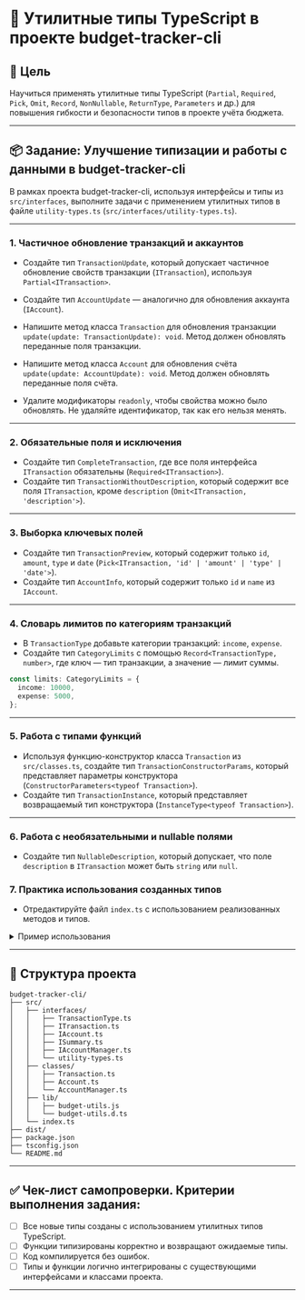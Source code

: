 # 🧠 Утилитные типы TypeScript в проекте budget-tracker-cli

## 🎯 Цель

Научиться применять утилитные типы TypeScript (`Partial`, `Required`, `Pick`, `Omit`, `Record`, `NonNullable`, `ReturnType`, `Parameters` и др.) для повышения гибкости и безопасности типов в проекте учёта бюджета.

---

## 📦 Задание: Улучшение типизации и работы с данными в budget-tracker-cli

В рамках проекта budget-tracker-cli, используя интерфейсы и типы из `src/interfaces`, выполните задачи с применением утилитных типов в файле `utility-types.ts` (`src/interfaces/utility-types.ts`).

---

### 1. Частичное обновление транзакций и аккаунтов

- Создайте тип `TransactionUpdate`, который допускает частичное обновление свойств транзакции (`ITransaction`), используя `Partial<ITransaction>`.
- Создайте тип `AccountUpdate` — аналогично для обновления аккаунта (`IAccount`).

- Напишите метод класса `Transaction` для обновления транзакции `update(update: TransactionUpdate): void`. Метод должен обновлять переданные поля транзакции.
- Напишите метод класса `Account` для обновления счёта `update(update: AccountUpdate): void`. Метод должен обновлять переданные поля счёта.
- Удалите модификаторы `readonly`, чтобы свойства можно было обновлять. Не удаляйте идентификатор, так как его нельзя менять.

---

### 2. Обязательные поля и исключения

- Создайте тип `CompleteTransaction`, где все поля интерфейса `ITransaction` обязательны (`Required<ITransaction>`).
- Создайте тип `TransactionWithoutDescription`, который содержит все поля `ITransaction`, кроме `description` (`Omit<ITransaction, 'description'>`).

---

### 3. Выборка ключевых полей

- Создайте тип `TransactionPreview`, который содержит только `id`, `amount`, `type` и `date` (`Pick<ITransaction, 'id' | 'amount' | 'type' | 'date'>`).
- Создайте тип `AccountInfo`, который содержит только `id` и `name` из `IAccount`.

---

### 4. Словарь лимитов по категориям транзакций

- В `TransactionType` добавьте категории транзакций: `income`, `expense`.
- Создайте тип `CategoryLimits` с помощью `Record<TransactionType, number>`, где ключ — тип транзакции, а значение — лимит суммы.

```ts
const limits: CategoryLimits = {
  income: 10000,
  expense: 5000,
};
```

---

### 5. Работа с типами функций

- Используя функцию-конструктор класса `Transaction` из `src/classes.ts`, создайте тип `TransactionConstructorParams`, который представляет параметры конструктора (`ConstructorParameters<typeof Transaction>`).
- Создайте тип `TransactionInstance`, который представляет возвращаемый тип конструктора (`InstanceType<typeof Transaction>`).

---

### 6. Работа с необязательными и nullable полями

- Создайте тип `NullableDescription`, который допускает, что поле `description` в `ITransaction` может быть `string` или `null`.

### 7. Практика использования созданных типов

- Отредактируйте файл `index.ts` с использованием реализованных методов и типов.

<details>
<summary>Пример использования</summary>

```ts
const personalAccount = new Account('Личный бюджет');
const transaction: Transaction = new Transaction(1000, 'income', '2023-01-01T00:00:00Z', 'Зарплата');

transaction.update({ amount: 1200 });
console.log('Обновлённая транзакция:');
console.log(transaction);

personalAccount.addTransaction(transaction);
personalAccount.addTransaction(new Transaction(200, 'expense', '2023-01-05T00:00:00Z', 'Продукты'));
personalAccount.addTransaction(new Transaction(150, 'expense', '2023-01-09T00:00:00Z', 'Коммунальные услуги'));

personalAccount.update({ name: 'Основной счёт' });
console.log('Обновлённый счёт:');
console.log(personalAccount);

const manager = new AccountManager();
manager.addAccount(personalAccount);

console.log(String(personalAccount));
console.log(`Общий баланс всех бюджетов: ${manager.balance} ₽`);

console.log('\nТранзакции основного счёта:');
personalAccount.getTransactions().forEach(t => console.log(t.toString()));

console.log('Лимит пополнений:', limits.income);
console.log('Лимит трат:', limits.expense);

const transactionParams: TransactionConstructorParams = [500, 'expense', '2023-02-01T00:00:00Z', 'Покупка'];
const newTransaction: TransactionInstance = new Transaction(...transactionParams);
console.log(newTransaction.toString());
```

</details>

---

## 📁 Структура проекта 

```
budget-tracker-cli/
├── src/
│   ├── interfaces/
│   │   ├── TransactionType.ts
│   │   ├── ITransaction.ts
│   │   ├── IAccount.ts
│   │   ├── ISummary.ts
│   │   ├── IAccountManager.ts
│   │   └── utility-types.ts
│   ├── classes/
│   │   ├── Transaction.ts
│   │   ├── Account.ts
│   │   └── AccountManager.ts
│   ├── lib/
│   │   ├── budget-utils.js
│   │   └── budget-utils.d.ts
│   └── index.ts
├── dist/
├── package.json
├── tsconfig.json
└── README.md
```

---

## ✅ Чек-лист самопроверки. Критерии выполнения задания:

- [ ] Все новые типы созданы с использованием утилитных типов TypeScript.
- [ ] Функции типизированы корректно и возвращают ожидаемые типы.
- [ ] Код компилируется без ошибок.
- [ ] Типы и функции логично интегрированы с существующими интерфейсами и классами проекта.

---